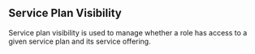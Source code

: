 ## Service Plan Visibility

Service plan visibility is used to manage whether a role has access to a given service plan and its service offering.
